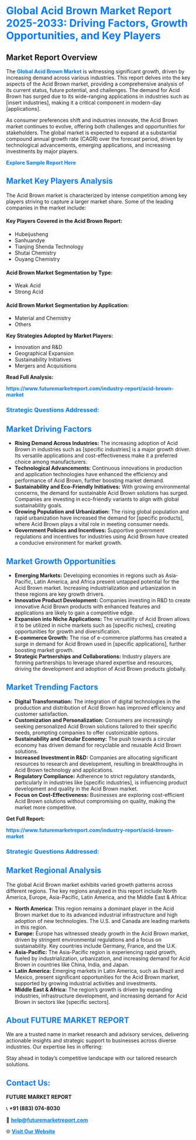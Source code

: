 <h1 style="color: #007BFF;">Global Acid Brown Market Report 2025-2033: Driving Factors, Growth Opportunities, and Key Players</h1>

<section id="overview">
<h2>Market Report Overview</h2>
<p>The <a href="https://www.futuremarketreport.com/industry-report/acid-brown-market" style="color: #007BFF; text-decoration: none;"><strong>Global Acid Brown Market</strong></a> is witnessing significant growth, driven by increasing demand across various industries. This report delves into the key aspects of the Acid Brown market, providing a comprehensive analysis of its current status, future potential, and challenges. The demand for Acid Brown has surged due to its wide-ranging applications in industries such as [insert industries], making it a critical component in modern-day [applications].</p>
<p>As consumer preferences shift and industries innovate, the Acid Brown market continues to evolve, offering both challenges and opportunities for stakeholders. The global market is expected to expand at a substantial compound annual growth rate (CAGR) over the forecast period, driven by technological advancements, emerging applications, and increasing investments by major players.</p>
</section>

<section id="overview">
<p><a href="https://www.futuremarketreport.com/request-sample/reportId=41502" style="color: #007BFF; text-decoration: none;"><strong>Explore Sample Report Here</strong></a></p>
</section>

<section id="key-players">
<h2 style="color: #007BFF;">Market Key Players Analysis</h2>
<p>The Acid Brown market is characterized by intense competition among key players striving to capture a larger market share. Some of the leading companies in the market include:</p>
<h4>Key Players Covered in the Acid Brown Report:</h4>
<ul><li>Hubeijusheng</li><li>Sanhuandye</li><li>Tianjing Shenda Technology</li><li>Shutai Chemistry</li><li>Ouyang Chemistry</li></ul>
<h4>Acid Brown Market Segmentation by Type:</h4>
<ul><li>Weak Acid</li><li>Strong Acid</li></ul>

<h4>Acid Brown Market Segmentation by Application:</h4>
<ul><li>Material and Chemistry</li><li>Others</li></ul>
<p><strong>Key Strategies Adopted by Market Players:</strong></p>
<ul>
<li>Innovation and R&D</li>
<li>Geographical Expansion</li>
<li>Sustainability Initiatives</li>
<li>Mergers and Acquisitions</li>
</ul>
</section>

<section>
<p><strong>Read Full Analysis: </strong></p><a href="https://www.futuremarketreport.com/industry-report/acid-brown-market" style="color: #007BFF; text-decoration: none;"><strong>https://www.futuremarketreport.com/industry-report/acid-brown-market</strong></a>
<h3 style="color: #007BFF;">Strategic Questions Addressed:</h3>
</section>

<section id="driving-factors">
<h2 style="color: #007BFF;">Market Driving Factors</h2>
<ul>
<li><strong>Rising Demand Across Industries:</strong> The increasing adoption of Acid Brown in industries such as [specific industries] is a major growth driver. Its versatile applications and cost-effectiveness make it a preferred choice among manufacturers.</li>
<li><strong>Technological Advancements:</strong> Continuous innovations in production and application technologies have enhanced the efficiency and performance of Acid Brown, further boosting market demand.</li>
<li><strong>Sustainability and Eco-Friendly Initiatives:</strong> With growing environmental concerns, the demand for sustainable Acid Brown solutions has surged. Companies are investing in eco-friendly variants to align with global sustainability goals.</li>
<li><strong>Growing Population and Urbanization:</strong> The rising global population and rapid urbanization have increased the demand for [specific products], where Acid Brown plays a vital role in meeting consumer needs.</li>
<li><strong>Government Policies and Incentives:</strong> Supportive government regulations and incentives for industries using Acid Brown have created a conducive environment for market growth.</li>
</ul>
</section>

<section id="growth-opportunities">
<h2 style="color: #007BFF;">Market Growth Opportunities</h2>
<ul>
<li><strong>Emerging Markets:</strong> Developing economies in regions such as Asia-Pacific, Latin America, and Africa present untapped potential for the Acid Brown market. Increasing industrialization and urbanization in these regions are key growth drivers.</li>
<li><strong>Innovative Product Development:</strong> Companies investing in R&D to create innovative Acid Brown products with enhanced features and applications are likely to gain a competitive edge.</li>
<li><strong>Expansion into Niche Applications:</strong> The versatility of Acid Brown allows it to be utilized in niche markets such as [specific niches], creating opportunities for growth and diversification.</li>
<li><strong>E-commerce Growth:</strong> The rise of e-commerce platforms has created a surge in demand for Acid Brown used in [specific applications], further boosting market growth.</li>
<li><strong>Strategic Partnerships and Collaborations:</strong> Industry players are forming partnerships to leverage shared expertise and resources, driving the development and adoption of Acid Brown products globally.</li>
</ul>
</section>

<section id="trending-factors">
<h2 style="color: #007BFF;">Market Trending Factors</h2>
<ul>
<li><strong>Digital Transformation:</strong> The integration of digital technologies in the production and distribution of Acid Brown has improved efficiency and customer satisfaction.</li>
<li><strong>Customization and Personalization:</strong> Consumers are increasingly seeking personalized Acid Brown solutions tailored to their specific needs, prompting companies to offer customizable options.</li>
<li><strong>Sustainability and Circular Economy:</strong> The push towards a circular economy has driven demand for recyclable and reusable Acid Brown solutions.</li>
<li><strong>Increased Investment in R&D:</strong> Companies are allocating significant resources to research and development, resulting in breakthroughs in Acid Brown technology and applications.</li>
<li><strong>Regulatory Compliance:</strong> Adherence to strict regulatory standards, particularly in industries like [specific industries], is influencing product development and quality in the Acid Brown market.</li>
<li><strong>Focus on Cost-Effectiveness:</strong> Businesses are exploring cost-efficient Acid Brown solutions without compromising on quality, making the market more competitive.</li>
</ul>
</section>

<section>
<p><strong>Get Full Report: </strong></p><a href="https://www.futuremarketreport.com/industry-report/acid-brown-market" style="color: #007BFF; text-decoration: none;"><strong>https://www.futuremarketreport.com/industry-report/acid-brown-market</strong></a>
<h3 style="color: #007BFF;">Strategic Questions Addressed:</h3>
</section>


<section id="regional-analysis">
<h2 style="color: #007BFF;">Market Regional Analysis</h2>
<p>The global Acid Brown market exhibits varied growth patterns across different regions. The key regions analyzed in this report include North America, Europe, Asia-Pacific, Latin America, and the Middle East & Africa:</p>
<ul>
<li><strong>North America:</strong> This region remains a dominant player in the Acid Brown market due to its advanced industrial infrastructure and high adoption of new technologies. The U.S. and Canada are leading markets in this region.</li>
<li><strong>Europe:</strong> Europe has witnessed steady growth in the Acid Brown market, driven by stringent environmental regulations and a focus on sustainability. Key countries include Germany, France, and the U.K.</li>
<li><strong>Asia-Pacific:</strong> The Asia-Pacific region is experiencing rapid growth, fueled by industrialization, urbanization, and increasing demand for Acid Brown in countries like China, India, and Japan.</li>
<li><strong>Latin America:</strong> Emerging markets in Latin America, such as Brazil and Mexico, present significant opportunities for the Acid Brown market, supported by growing industrial activities and investments.</li>
<li><strong>Middle East & Africa:</strong> The region’s growth is driven by expanding industries, infrastructure development, and increasing demand for Acid Brown in sectors like [specific sectors].</li>
</ul>
</section>

<footer>
<h2 style="color: #007BFF;">About FUTURE MARKET REPORT</h2>
<p>We are a trusted name in market research and advisory services, delivering actionable insights and strategic support to businesses across diverse industries. Our expertise lies in offering:</p>

<p>Stay ahead in today’s competitive landscape with our tailored research solutions.</p>

<h2 style="color: #007BFF;">Contact Us:</h2>
<p><strong>FUTURE MARKET REPORT</strong></p>
<p>📞 <strong>+91 (883) 074-8030</strong></p>
<p>📧 <strong><a href="mailto:help@futuremarketreport.com" style="color: #007BFF;">help@futuremarketreport.com</a></strong></p>
<p>🌐 <strong><a href="https://www.futuremarketreport.com/" style="color: #007BFF;">Visit Our Website</a></strong></p>
</footer>